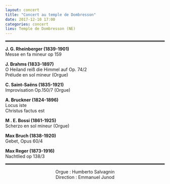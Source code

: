 ```yaml
---
layout: concert
title: "Concert au temple de Dombresson"
date: 2017-12-10 17:00
categories: concert
lieu: Temple de Dombresson (NE)
---
```


<hr style="border-top: 3px double #8c8b8b"/>

**J. G. Rheinberger (1839-1901)**  
Messe en fa mineur op 159

**J. Brahms (1833-1897)**  
O Heiland reiß die Himmel auf Op. 74/2  
Prélude en sol mineur (Orgue)

**C. Saint-Saëns (1835-1921)**  
Improvisation Op.150/7 (Orgue)

**A. Bruckner (1824-1896)**  
Locus iste  
Christus factus est

**M . E. Bossi (1861-1925)**  
Scherzo en sol mineur (Orgue)

**Max Bruch (1838-1920)**  
Gebet, Opus 60/4

**Max Reger (1873-1916)**  
Nachtlied op 138/3

<hr style="border-top: 3px double #8c8b8b"/>

<p style="text-align: center">
Orgue : Humberto Salvagnin
<br/>
Direction : Emmanuel Junod
</p>
